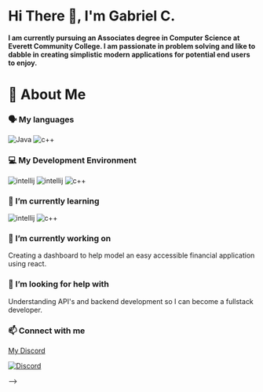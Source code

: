 # Hi There 👋, I'm Gabriel C.


 **I am currently pursuing an Associates degree in Computer Science at Everett Community College. I am passionate in problem solving and
 like to dabble in creating simplistic modern applications for potential end users to enjoy.**
 

# 🚀 About Me

### 🗣️ My languages

<div display="flex">
  <img src="https://img.shields.io/badge/java-%2320232a.svg?style=for-the-badge&logo=javascript&logoColor=%white" alt="Java"/>
    <img src="https://img.shields.io/badge/c++-%2320232a.svg?style=for-the-badge&logo=cplusplus&logoColor=%white" alt="c++"/>

### 💻 My Development Environment

<div display="flex">
 
  <img src="https://img.shields.io/badge/intellijidea-%2320232a.svg?style=for-the-badge&logo=intellijidea&logoColor=%white" alt="intellij"/>
    <img src="https://img.shields.io/badge/clion-%2320232a.svg?style=for-the-badge&logo=clion&logoColor=%white" alt="intellij"/>
     <img src="https://img.shields.io/badge/jUnit-%2320232a.svg?style=for-the-badge&logo=junit5&logoColor=%white" alt="c++"/>

### 🌱 I’m currently learning 

<div display="flex">
 
  <img src="https://img.shields.io/badge/react-%2320232a.svg?style=for-the-badge&logo=react&logoColor=%white" alt="intellij"/>
    <img src="https://img.shields.io/badge/css3-%2320232a.svg?style=for-the-badge&logo=css3&logoColor=%white" alt="c++"/>


### 🔭 I’m currently working on

Creating a dashboard to help model an easy accessible financial application using react.

### 🤔 I’m looking for help with

Understanding API's and backend development so I can become a fullstack developer.

### 📫 Connect with me

[My Discord](discordapp.com/users/269337984610992131)


<div display="flex">
  <a href="discordapp.com/users/269337984610992131">
    <img src="https://img.shields.io/badge/discord-%230077B5.svg?style=for-the-badge&logo=discord&logoColor=white" alt="Discord"/>
  </a>





-->
